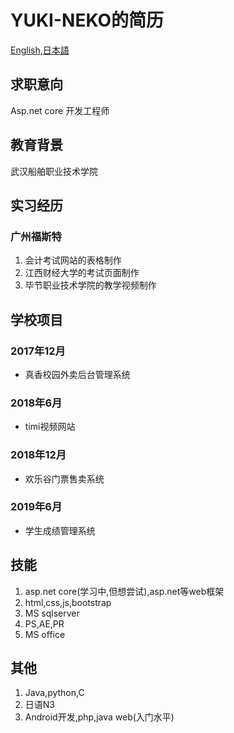 # YUKI-NEKO的简历
[English][en],[日本語][ja]

## 求职意向
Asp.net core 开发工程师

## 教育背景
武汉船舶职业技术学院

## 实习经历
### 广州福斯特
1. 会计考试网站的表格制作
2. 江西财经大学的考试页面制作
3. 毕节职业技术学院的教学视频制作

## 学校项目
### 2017年12月
- 真香校园外卖后台管理系统
### 2018年6月
- timi视频网站
### 2018年12月
- 欢乐谷门票售卖系统
### 2019年6月
- 学生成绩管理系统

## 技能
1. asp.net core(学习中,但想尝试),asp.net等web框架
2. html,css,js,bootstrap
3. MS sqlserver
4. PS,AE,PR
5. MS office
   
## 其他
1. Java,python,C
2. 日语N3
3. Android开发,php,java web(入门水平)


[en]:README.en.md
[ja]:README.ja.md
